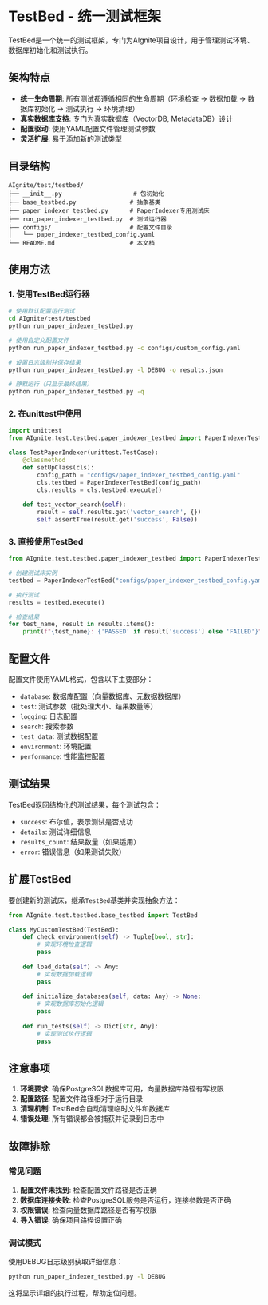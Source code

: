 # TestBed - 统一测试框架

TestBed是一个统一的测试框架，专门为AIgnite项目设计，用于管理测试环境、数据库初始化和测试执行。

## 架构特点

- **统一生命周期**: 所有测试都遵循相同的生命周期（环境检查 → 数据加载 → 数据库初始化 → 测试执行 → 环境清理）
- **真实数据库支持**: 专门为真实数据库（VectorDB, MetadataDB）设计
- **配置驱动**: 使用YAML配置文件管理测试参数
- **灵活扩展**: 易于添加新的测试类型

## 目录结构

```
AIgnite/test/testbed/
├── __init__.py                    # 包初始化
├── base_testbed.py               # 抽象基类
├── paper_indexer_testbed.py      # PaperIndexer专用测试床
├── run_paper_indexer_testbed.py  # 测试运行器
├── configs/                      # 配置文件目录
│   └── paper_indexer_testbed_config.yaml
└── README.md                     # 本文档
```

## 使用方法

### 1. 使用TestBed运行器

```bash
# 使用默认配置运行测试
cd AIgnite/test/testbed
python run_paper_indexer_testbed.py

# 使用自定义配置文件
python run_paper_indexer_testbed.py -c configs/custom_config.yaml

# 设置日志级别并保存结果
python run_paper_indexer_testbed.py -l DEBUG -o results.json

# 静默运行（只显示最终结果）
python run_paper_indexer_testbed.py -q
```

### 2. 在unittest中使用

```python
import unittest
from AIgnite.test.testbed.paper_indexer_testbed import PaperIndexerTestBed

class TestPaperIndexer(unittest.TestCase):
    @classmethod
    def setUpClass(cls):
        config_path = "configs/paper_indexer_testbed_config.yaml"
        cls.testbed = PaperIndexerTestBed(config_path)
        cls.results = cls.testbed.execute()
    
    def test_vector_search(self):
        result = self.results.get('vector_search', {})
        self.assertTrue(result.get('success', False))
```

### 3. 直接使用TestBed

```python
from AIgnite.test.testbed.paper_indexer_testbed import PaperIndexerTestBed

# 创建测试床实例
testbed = PaperIndexerTestBed("configs/paper_indexer_testbed_config.yaml")

# 执行测试
results = testbed.execute()

# 检查结果
for test_name, result in results.items():
    print(f"{test_name}: {'PASSED' if result['success'] else 'FAILED'}")
```

## 配置文件

配置文件使用YAML格式，包含以下主要部分：

- `database`: 数据库配置（向量数据库、元数据数据库）
- `test`: 测试参数（批处理大小、结果数量等）
- `logging`: 日志配置
- `search`: 搜索参数
- `test_data`: 测试数据配置
- `environment`: 环境配置
- `performance`: 性能监控配置

## 测试结果

TestBed返回结构化的测试结果，每个测试包含：

- `success`: 布尔值，表示测试是否成功
- `details`: 测试详细信息
- `results_count`: 结果数量（如果适用）
- `error`: 错误信息（如果测试失败）

## 扩展TestBed

要创建新的测试床，继承`TestBed`基类并实现抽象方法：

```python
from AIgnite.test.testbed.base_testbed import TestBed

class MyCustomTestBed(TestBed):
    def check_environment(self) -> Tuple[bool, str]:
        # 实现环境检查逻辑
        pass
    
    def load_data(self) -> Any:
        # 实现数据加载逻辑
        pass
    
    def initialize_databases(self, data: Any) -> None:
        # 实现数据库初始化逻辑
        pass
    
    def run_tests(self) -> Dict[str, Any]:
        # 实现测试执行逻辑
        pass
```

## 注意事项

1. **环境要求**: 确保PostgreSQL数据库可用，向量数据库路径有写权限
2. **配置路径**: 配置文件路径相对于运行目录
3. **清理机制**: TestBed会自动清理临时文件和数据库
4. **错误处理**: 所有错误都会被捕获并记录到日志中

## 故障排除

### 常见问题

1. **配置文件未找到**: 检查配置文件路径是否正确
2. **数据库连接失败**: 检查PostgreSQL服务是否运行，连接参数是否正确
3. **权限错误**: 检查向量数据库路径是否有写权限
4. **导入错误**: 确保项目路径设置正确

### 调试模式

使用DEBUG日志级别获取详细信息：

```bash
python run_paper_indexer_testbed.py -l DEBUG
```

这将显示详细的执行过程，帮助定位问题。
